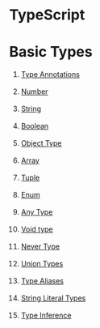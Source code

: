 # TypeScript
<h1>Basic Types</h1>

<ol>
  <li>
    <a href="https://www.typescripttutorial.net/typescript-tutorial/typescript-type-annotations/">
      Type Annotations
    </a>
  </li><br>
  <li>
    <a href="https://www.typescripttutorial.net/typescript-tutorial/typescript-number/">
      Number 
    </a>
  </li><br>
  <li>
    <a href="https://www.typescripttutorial.net/typescript-tutorial/typescript-string/">
      String
    </a>
  </li><br>
  <li>
    <a href="https://www.typescripttutorial.net/typescript-tutorial/typescript-boolean/">
      Boolean
    </a>
  </li><br>
  <li>
    <a href="https://www.typescripttutorial.net/typescript-tutorial/typescript-object-type/">
      Object Type
    </a>
  </li><br>
  <li>
    <a href="https://www.typescripttutorial.net/typescript-tutorial/typescript-array-type/">
      Array
    </a>
  </li><br>
  <li>
    <a href="https://www.typescripttutorial.net/typescript-tutorial/typescript-tuple/">
      Tuple
    </a>
  </li><br>
  <li>
    <a href="https://www.typescripttutorial.net/typescript-tutorial/typescript-enum/">
      Enum
    </a>
  </li><br>
  <li>
    <a href="https://www.typescripttutorial.net/typescript-tutorial/typescript-any-type/">
      Any Type 
    </a>
  </li><br>
  <li>
    <a href="https://www.typescripttutorial.net/typescript-tutorial/typescript-void-type/">
      Void type 
    </a>
  </li><br>
  <li>
    <a href="https://www.typescripttutorial.net/typescript-tutorial/typescript-never-type/">
      Never Type 
    </a>
  </li><br>
  <li>
    <a href="https://www.typescripttutorial.net/typescript-tutorial/typescript-union-type/">
      Union Types
    </a>
  </li><br>
  <li>
    <a href="https://www.typescripttutorial.net/typescript-tutorial/typescript-type-aliases/">
      Type Aliases
    </a>
  </li><br>
  <li>
    <a href="https://www.typescripttutorial.net/typescript-tutorial/typescript-string-literal-types/">
      String Literal Types 
    </a>
  </li><br>
  <li>
    <a href="https://www.typescripttutorial.net/typescript-tutorial/typescript-type-inference/">
      Type Inference
    </a>
  </li><br>
</ol>

